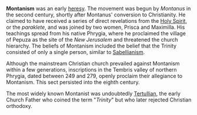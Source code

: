 **Montanism** was an early [heresy](Heresy "Heresy"). The movement
was begun by *Montanus* in the second century, shortly after
Montanus' conversion to Christianity. He claimed to have received a
series of direct revelations from the
[Holy Spirit](Holy_Spirit "Holy Spirit"), or the *paraklete*, and
was joined by two women, Prisca and Maximilla. His teachings spread
from his native Phrygia, where he proclaimed the village of Pepuza
as the site of the *New Jerusalem* and threatened the church
hierarchy. The beliefs of Montanism included the belief that the
Trinity consisted of only a single person, similar to
[Sabellianism](Sabellianism "Sabellianism").

Although the mainstream Christian church prevailed against
Montanism within a few generations, inscriptions in the Tembris
valley of northern Phrygia, dated between 249 and 279, openly
proclaim their allegiance to Montanism. This sect persisted into
the eighth century.

The most widely known Montanist was undoubtedly
[Tertullian](Tertullian "Tertullian"), the early Church Father who
coined the term "*Trinity*" but who later rejected Christian
orthodoxy.




